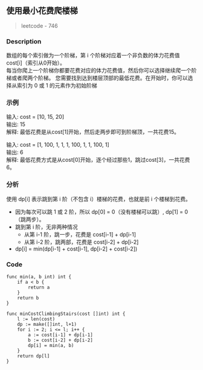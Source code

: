 ## 使用最小花费爬楼梯
> leetcode - 746

### Description
数组的每个索引做为一个阶梯，第 i 个阶梯对应着一个非负数的体力花费值 cost[i]（索引从0开始）。  
每当你爬上一个阶梯你都要花费对应的体力花费值，然后你可以选择继续爬一个阶梯或者爬两个阶梯。 
您需要找到达到楼层顶部的最低花费。在开始时，你可以选择从索引为 0 或 1 的元素作为初始阶梯  

### 示例
输入: cost = [10, 15, 20]  
输出: 15  
解释: 最低花费是从cost[1]开始，然后走两步即可到阶梯顶，一共花费15。  

输入: cost = [1, 100, 1, 1, 1, 100, 1, 1, 100, 1]  
输出: 6  
解释: 最低花费方式是从cost[0]开始，逐个经过那些1，跳过cost[3]，一共花费6。  

### 分析
使用 dp[i] 表示跳到第 i 阶（不包含 i）楼梯的花费，也就是前 i 个楼梯到花费。
* 因为每次可以跳 1 或 2 阶，所以 dp[0] = 0（没有楼梯可以跳）, dp[1] = 0（跳两步）。
* 跳到第 i 阶，无非两种情况
    * 从第 i-1 阶，跳一步，花费是 cost[i-1] + dp[i-1]
    * 从第 i-2 阶，跳两部，花费是 cost[i-2] + dp[i-2]
* dp[i] = min(dp[i-1] + cost[i-1], dp[i-2] + cost[i-2])

### Code
```code
func min(a, b int) int {
    if a < b {
        return a
    }
    return b
}

func minCostClimbingStairs(cost []int) int {
    l := len(cost)
    dp := make([]int, l+1)
    for i := 2; i <= l; i++ {
        a := cost[i-1] + dp[i-1]
        b := cost[i-2] + dp[i-2]
        dp[i] = min(a, b)
    }
    return dp[l]
}
```
